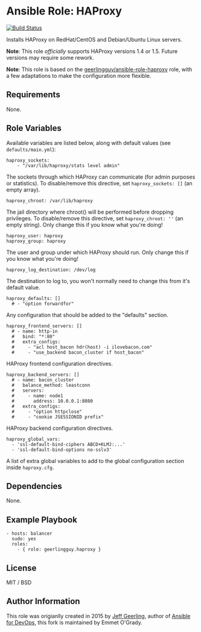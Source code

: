 # Ansible Role: HAProxy

[![Build Status](https://travis-ci.org/emmetog/ansible-role-haproxy.svg?branch=master)](https://travis-ci.org/emmetog/ansible-role-haproxy)

Installs HAProxy on RedHat/CentOS and Debian/Ubuntu Linux servers.

**Note**: This role _officially_ supports HAProxy versions 1.4 or 1.5. Future versions may require some rework.

**Note**: This role is based on the [geerlingguy/ansible-role-haproxy](https://github.com/geerlingguy/ansible-role-haproxy) role,
with a few adaptations to make the configuration more flexible.

## Requirements

None.

## Role Variables

Available variables are listed below, along with default values (see `defaults/main.yml`):

    haproxy_sockets:
        - "/var/lib/haproxy/stats level admin"

The sockets through which HAProxy can communicate (for admin purposes or statistics). To disable/remove this directive, set `haproxy_sockets: []` (an empty array).

    haproxy_chroot: /var/lib/haproxy

The jail directory where chroot() will be performed before dropping privileges. To disable/remove this directive, set `haproxy_chroot: ''` (an empty string). Only change this if you know what you're doing!

    haproxy_user: haproxy
    haproxy_group: haproxy

The user and group under which HAProxy should run. Only change this if you know what you're doing!

    haproxy_log_destination: /dev/log

The destination to log to, you won't normally need to change this from it's default value.

    haproxy_defaults: []
      # - "option forwardfor"
      
Any configuration that should be added to the "defaults" section.

    haproxy_frontend_servers: []
      # - name: http-in
      #   bind: "*:80"
      #   extra_configs:
      #     - "acl host_bacon hdr(host) -i ilovebacon.com"
      #     - "use_backend bacon_cluster if host_bacon"
    
HAProxy frontend configuration directives.

    haproxy_backend_servers: []
      # - name: bacon_cluster
      #   balance_method: leastconn
      #   servers:
      #     - name: node1
      #       address: 10.0.0.1:8080
      #   extra_configs:
      #     - "option httpclose"
      #     - "cookie JSESSIONID prefix"

HAProxy backend configuration directives.

    haproxy_global_vars:
      - 'ssl-default-bind-ciphers ABCD+KLMJ:...'
      - 'ssl-default-bind-options no-sslv3'

A list of extra global variables to add to the global configuration section inside `haproxy.cfg`.

## Dependencies

None.

## Example Playbook

    - hosts: balancer
      sudo: yes
      roles:
        - { role: geerlingguy.haproxy }

## License

MIT / BSD

## Author Information

This role was origianlly created in 2015 by [Jeff Geerling](https://www.jeffgeerling.com/), author of [Ansible for DevOps](https://www.ansiblefordevops.com/),
this fork is maintained by Emmet O'Grady.
